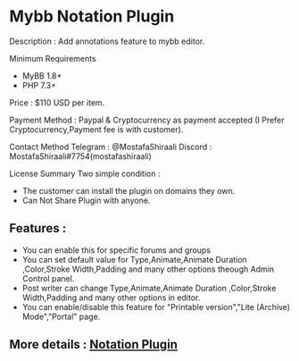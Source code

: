 # Mybb Notation Plugin

Description : Add annotations feature to mybb editor.

Minimum Requirements
   * MyBB 1.8+
   * PHP 7.3+
 

Price : $110 USD per item.

Payment Method : Paypal  & Cryptocurrency as payment accepted (I Prefer Cryptocurrency,Payment fee is with customer).

Contact Method
Telegram : @MostafaShiraali
Discord : MostafaShiraali#7754(mostafashiraali)

License Summary
Two simple condition :
- The customer can install the plugin on domains they own.
- Can Not Share Plugin with anyone.

## Features :

* You can enable this for specific forums and groups
* You can set default value for Type,Animate,Animate Duration ,Color,Stroke Width,Padding and many other options theough Admin Control panel.
* Post writer can change Type,Animate,Animate Duration ,Color,Stroke Width,Padding and many other options in editor.
* You can enable/disable this feature for "Printable version","Lite (Archive) Mode","Portal" page.
  
## More details : [Notation Plugin](https://community.mybb.com/thread-242756.html)

